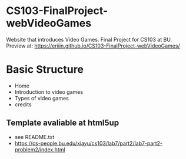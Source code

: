 # CS103-FinalProject-webVideoGames
Website that introduces Video Games. Final Project for CS103 at BU.
Preview at: https://eriiin.github.io/CS103-FinalProject-webVideoGames/

# Basic Structure
* Home
* Introduction to video games
* Types of video games
* credits

## Template avaliable at html5up
* see README.txt
* https://cs-people.bu.edu/xiayu/cs103/lab7/part2/lab7-part2-problem2/index.html
